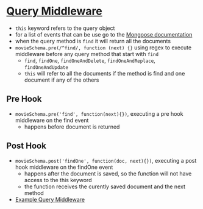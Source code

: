 # [Query Middleware](https://mongoosejs.com/docs/middleware.html#types-of-middleware)
- `this` keyword refers to the query object
- for a list of events that can be use go to the [Mongoose documentation](https://mongoosejs.com/docs/middleware.html#types-of-middleware)
- when the query method is `find` it will return all the documents
- `movieSchema.pre(/^find/, function (next) {}` using regex to execute middleware before any query method that start with `find`
    - `find`, `findOne`, `findOneAndDelete`, `findOneAndReplace`, `findOneAndUpdate`
    - `this` will refer to all the documents if the method is find and one document if any of the others
## Pre Hook
- `movieSchema.pre('find', function(next){})`, executing a pre hook middleware on the find event
    - happens before document is returned

## Post Hook
- `movieSchema.post('findOne', function(doc, next){})`, executing a post hook middleware on the findOne event
    - happens after the document is saved, so the function will not have access to the this keyword
    - the function receives the curently saved document and the next method
- [Example Query Middleware]()